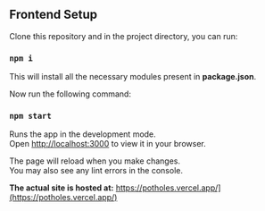 ## Frontend Setup

Clone this repository and in the project directory, you can run:

### `npm i`

This will install all the necessary modules present in **package.json**. 

Now run the following command:

### `npm start`

Runs the app in the development mode.\
Open [http://localhost:3000](http://localhost:3000) to view it in your browser.

The page will reload when you make changes.\
You may also see any lint errors in the console.


**The actual site is hosted at:**
https://potholes.vercel.app/](https://potholes.vercel.app/)
